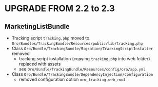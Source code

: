 UPGRADE FROM 2.2 to 2.3
========================

MarketingListBundle
-------------------
- Tracking script `tracking.php` moved to `Oro/Bundles/TrackingBundle/Resources/public/lib/tracking.php`
- Class `Oro/Bundle/TrackingBundle/Migration/TrackingScriptInstaller` removed
    - tracking script installation (copying `tracking.php` into web folder) replaced with assets
    - see `Oro/Bundle/TrackingBundle/Resources/config/oro/app.yml`
- Class `Oro/Bundle/TrackingBundle/DependencyInjection/Configuration`
    - removed configuration option `oro_tracking.web_root`
